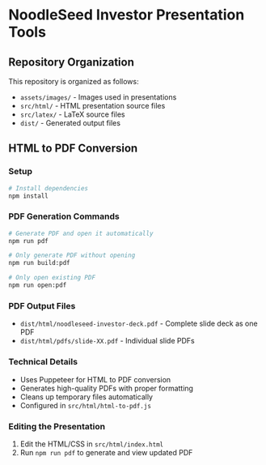 # NoodleSeed Investor Presentation Tools

## Repository Organization

This repository is organized as follows:
- `assets/images/` - Images used in presentations
- `src/html/` - HTML presentation source files
- `src/latex/` - LaTeX source files
- `dist/` - Generated output files

## HTML to PDF Conversion

### Setup
```bash
# Install dependencies
npm install
```

### PDF Generation Commands
```bash
# Generate PDF and open it automatically
npm run pdf

# Only generate PDF without opening
npm run build:pdf

# Only open existing PDF
npm run open:pdf
```

### PDF Output Files
- `dist/html/noodleseed-investor-deck.pdf` - Complete slide deck as one PDF
- `dist/html/pdfs/slide-XX.pdf` - Individual slide PDFs

### Technical Details
- Uses Puppeteer for HTML to PDF conversion
- Generates high-quality PDFs with proper formatting
- Cleans up temporary files automatically
- Configured in `src/html/html-to-pdf.js`

### Editing the Presentation
1. Edit the HTML/CSS in `src/html/index.html`
2. Run `npm run pdf` to generate and view updated PDF